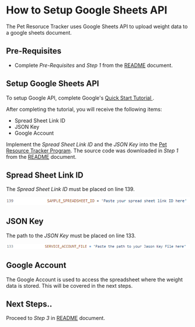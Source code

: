 # How to Setup Google Sheets API
The Pet Resoruce Tracker uses Google Sheets API to upload weight data to a google sheets document. 

## Pre-Requisites
* Complete _Pre-Requisites_ and _Step 1_ from the [README](../README.md) document. 


## Setup Google Sheets API
To setup Google API, complete Google's [Quick Start Tutorial ](https://developers.google.com/sheets/api/quickstart/python).

After completing the tutorial, you will receive the following items:

* Spread Sheet Link ID
* JSON Key
* Google Account

Implement the _Spread Sheet Link ID_ and the  _JSON Key_ into the [Pet Resource Tracker Program](../pet_resource_tracker.py). The source code was downloaded in _Step 1_ from the [README](../README.md) document. 

## Spread Sheet Link ID

The _Spread Sheet Link ID_ must be placed on line 139.

![](./Image%20Files/spreadsheet_link.png)

## JSON Key

The path to the _JSON Key_ must be placed on line 133.  

![](./Image%20Files/json_key.png)

## Google Account

The Google Account is used to access the spreadsheet where the weight data is stored. This will be covered in the next steps. 

## Next Steps..
Proceed to _Step 3_ in [README](../README.md) document.
